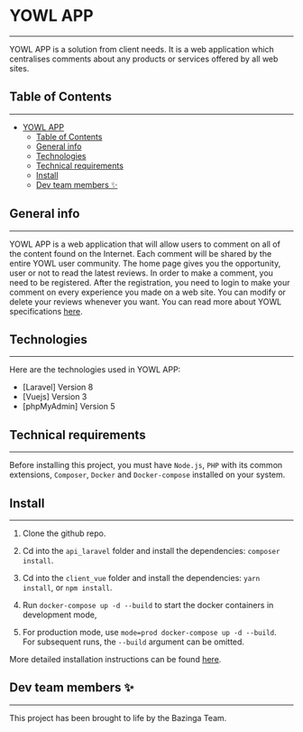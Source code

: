 # YOWL APP
***
YOWL APP is a solution from client needs. It is a web application which centralises comments about any products or services offered by all web sites.

## Table of Contents
***
- [YOWL APP](#yowl-app)
  - [Table of Contents](#table-of-contents)
  - [General info](#general-info)
  - [Technologies](#technologies)
  - [Technical requirements](#technical-requirements)
  - [Install](#install)
  - [Dev team members ✨](#dev-team-members-)

## General info
***
YOWL APP is a web application that will allow users to comment on all of the content found on the Internet. Each comment will be shared by the entire YOWL user community. The home page gives you the opportunity, user or not to read the latest reviews.
In order to make a comment, you need to be registered.
After the registration, you need to login to make your comment on every experience you made on a web site.
You can modify or delete your reviews whenever you want.
You can read more about YOWL specifications [here](documents/specifications.md).

## Technologies
***
Here are the technologies used in YOWL APP:
* [Laravel] Version 8
* [Vuejs] Version 3
* [phpMyAdmin] Version 5

## Technical requirements
***
Before installing this project, you must have ```Node.js```, ```PHP``` with its common extensions, ```Composer```, ```Docker``` and ```Docker-compose``` installed on your system.

## Install
***
1. Clone the github repo.

2. Cd into the `api_laravel` folder and install the dependencies: ```composer install```.

3. Cd into the ```client_vue``` folder and install the dependencies: ```yarn install```, or ```npm install```.

4. Run ```docker-compose up -d --build``` to start the docker containers in development mode,

5. For production mode, use ```mode=prod docker-compose up -d --build```.  
   For subsequent runs, the ```--build``` argument can be omitted.

More detailed installation instructions can be found [here](documents/installation.md).

## Dev team members ✨
***
This project has been brought to life by the Bazinga Team.
